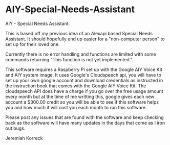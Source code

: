 # AIY-Special-Needs-Assistant
AIY - Special Needs Assistant.  

This is based off my previous idea of an Alexapi based Special Needs Assistant.  It should hopefully end up easier for a "non-computer person" to set up for their loved one.

Currently there is no error handling and functions are limited with some commands returning "This function is not yet implemented."  

This software requires a Raspberry Pi set up with the Google AIY Voice Kit and AIY system image.  It uses Google's Cloudspeech api,  you will have to set up your own google account and download credentials as instructed in the instruction book that comes with the Google AIY Voice Kit.  The cloudspeech API does have a charge if you go over the free usage amount every month but at the time of me writting this,  google gives each new account a $300.00 credit so you will be able to see if this software helps you and how much it will cost you each month to run this software.

Please post any issues that are found with the software and keep checking back as the software will have many updates in the days that come as I iron out bugs.

Jeremiah Korreck

